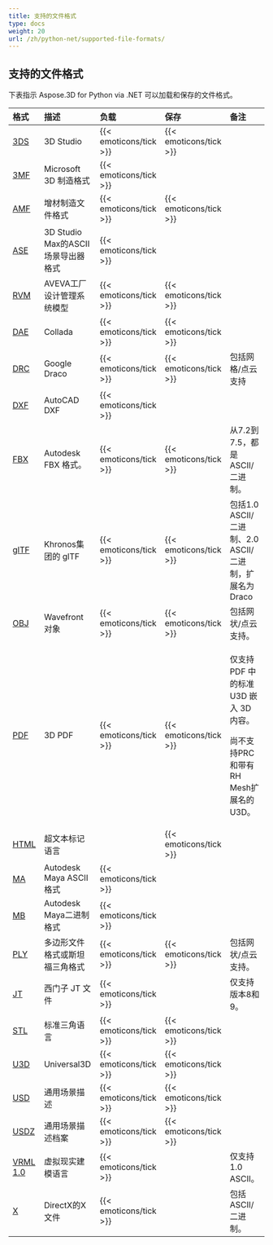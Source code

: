 ```yaml
---
title: 支持的文件格式
type: docs
weight: 20
url: /zh/python-net/supported-file-formats/
---
```

##  **支持的文件格式**
下表指示 Aspose.3D for Python via .NET 可以加载和保存的文件格式。

|**格式**|**描述**|**负载**|**保存**|**备注**|
| :- | :- | :- | :- | :- |
|[3DS](https://docs.fileformat.com/3d/3ds/)|3D Studio|{{< emoticons/tick >}}|{{< emoticons/tick >}}| |
|[3MF](https://docs.fileformat.com/3d/3mf/)|Microsoft 3D 制造格式|{{< emoticons/tick >}}| | |
|[AMF](https://docs.fileformat.com/3d/amf/)|增材制造文件格式|{{< emoticons/tick >}}|{{< emoticons/tick >}}| |
|[ASE](https://docs.fileformat.com/3d/ase/)|3D Studio Max的ASCII场景导出器格式|{{< emoticons/tick >}}| | |
|[RVM](https://docs.fileformat.com/3d/rvm/)|AVEVA工厂设计管理系统模型|{{< emoticons/tick >}}|{{< emoticons/tick >}}| |
|[DAE](https://docs.fileformat.com/3d/dae/)|Collada|{{< emoticons/tick >}}|{{< emoticons/tick >}}| |
|[DRC](https://docs.fileformat.com/3d/drc/)|Google Draco|{{< emoticons/tick >}}|{{< emoticons/tick >}}|包括网格/点云支持|
|[DXF](https://docs.fileformat.com/cad/dxf/)|AutoCAD DXF|{{< emoticons/tick >}}| | |
|[FBX](https://docs.fileformat.com/3d/fbx/)|Autodesk FBX 格式。|{{< emoticons/tick >}}|{{< emoticons/tick >}}|从7.2到7.5，都是ASCII/二进制。|
|[glTF](https://docs.fileformat.com/3d/glb/)|Khronos集团的 glTF|{{< emoticons/tick >}}|{{< emoticons/tick >}}|包括1.0 ASCII/二进制、2.0 ASCII/二进制，扩展名为 Draco|
|[OBJ](https://docs.fileformat.com/3d/obj/)|Wavefront 对象|{{< emoticons/tick >}}|{{< emoticons/tick >}}|包括网状/点云支持。|
|[PDF](https://docs.fileformat.com/pdf/)|3D PDF|{{< emoticons/tick >}}|{{< emoticons/tick >}}|<p>仅支持 PDF 中的标准 U3D 嵌入 3D 内容。</p><p>尚不支持PRC和带有RH Mesh扩展名的 U3D。</p>|
|[HTML](https://docs.fileformat.com/web/html/)|超文本标记语言| |{{< emoticons/tick >}}| |
|[MA](https://docs.fileformat.com/3d/ma/)|Autodesk Maya ASCII格式|{{< emoticons/tick >}} | | |
|[MB](https://docs.fileformat.com/3d/mb/)|Autodesk Maya二进制格式|{{< emoticons/tick >}} | | |
|[PLY](https://docs.fileformat.com/3d/ply/)|多边形文件格式或斯坦福三角格式|{{< emoticons/tick >}}|{{< emoticons/tick >}}|包括网状/点云支持。|
|[JT](https://docs.fileformat.com/3d/jt/)|西门子 JT 文件|{{< emoticons/tick >}}| |仅支持版本8和9。|
|[STL](https://docs.fileformat.com/cad/stl/)|标准三角语言|{{< emoticons/tick >}}|{{< emoticons/tick >}}| |
|[U3D](https://docs.fileformat.com/3d/u3d/)|Universal3D|{{< emoticons/tick >}}|{{< emoticons/tick >}}| |
|[USD](https://docs.fileformat.com/3d/usd/)|通用场景描述|{{< emoticons/tick >}}|{{< emoticons/tick >}}| |
|[USDZ](https://docs.fileformat.com/3d/usdz/)|通用场景描述档案|{{< emoticons/tick >}}|{{< emoticons/tick >}}| |
|[VRML 1.0](https://docs.fileformat.com/3d/vrml/)|虚拟现实建模语言|{{< emoticons/tick >}}| |仅支持1.0 ASCII。|
|[X](https://docs.fileformat.com/3d/x/)|DirectX的X文件|{{< emoticons/tick >}}| |包括ASCII/二进制。|

